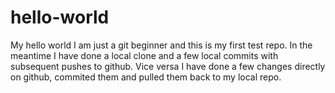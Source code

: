 # hello-world
My hello world
I am just a git beginner and this is my first test repo.
In the meantime I have done a local clone and a few local commits
with subsequent pushes to github.
Vice versa I have done a few changes directly on github, commited them
and pulled them back to my local repo.
